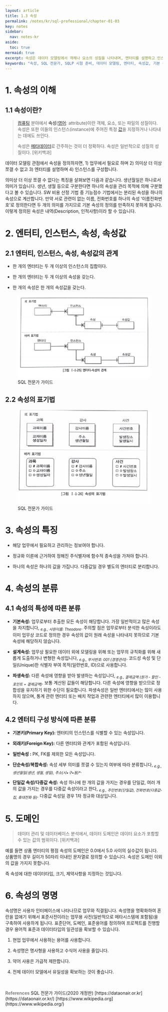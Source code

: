 ```yaml
---
layout: article
title: 1.3 속성
permalink: /notes/kr/sql-professional/chapter-01-03
key: notes
sidebar:
  nav: notes-kr
aside:
  toc: true
mermaid: true
excerpt: 속성은 데이터 모델링에서 객체나 요소의 성질을 나타내며, 엔터티를 설명하고 인스턴스를 구성합니다. 속성은 기본속성, 설계속성, 파생속성 등으로 분류되며, 데이터 도메인에 속한 값을 가집니다. 속성명은 명확하고 업무와 직결되는 용어를 사용하여 혼란을 줄여야 합니다. SQL 전문가를 위한 필수 개념으로 SQLP 시험 준비에 유용합니다.
keywords: "속성, SQL 전문가, SQLP 시험 준비, 데이터 모델링, 엔터티, 속성값, 기본 속성, 설계 속성, 파생 속성, 도메인, 데이터타입"
---
```


# 1. 속성의 이해
## 1.1 속성이란?

> [컴퓨팅](https://ko.m.wikipedia.org/wiki/%EC%BB%B4%ED%93%A8%ED%8C%85) 분야에서 **속성**([영어](https://ko.m.wikipedia.org/wiki/%EC%98%81%EC%96%B4): attribute)이란 객체, 요소, 또는 파일의 성질이다. 속성은 또한 이들의 인스턴스(instance)에 주어진 특정 [값](https://ko.m.wikipedia.org/wiki/%EA%B0%92_(%EC%BB%B4%ED%93%A8%ED%84%B0_%EA%B3%BC%ED%95%99))을 지정하거나 나타내는 데에도 쓰인다.
> 
> 
> 속성은 [메타데이터](https://ko.m.wikipedia.org/wiki/%EB%A9%94%ED%83%80%EB%8D%B0%EC%9D%B4%ED%84%B0)로 간주하는 것이 더 정확하다. 속성은 일반적으로 성질의 성질이다. [위키백과]

데이터 모델링 관점에서 속성을 정의하자면, 1) 업무에서 필요로 하며 2) 의미상 더 이상 쪼갤 수 없고 3) 엔터티를 설명하며 4) 인스턴스를 구성합니다.

의미상 더 이상 쪼갤 수 없다는 특징을 살펴보면 다음과 같습니다. 생년월일은 하나로서 의미가 있습니다. 생년, 생월 등으로 구분한다면 하나의 속성을 관리 목적에 의해 구분했다고 볼 수 있습니다. SW 비용 산정 기법 중 기능점수 기법에서는 분리된 속성을 하나의 속성으로 계산합니다. 만약 서로 관련이 없는 이름, 전화번호를 하나의 속성 ‘이름전화번호’로 정의한다면 두 개의 의미를 가지므로 기본 속성의 정의를 만족하지 못하게 됩니다. 이렇게 정의된 속성은 내역(Description, 인적사항)이라 할 수 있습니다.

# 2. 엔터티, 인스턴스, 속성, 속성값
## 2.1 엔터티, 인스턴스, 속성, 속성값의 관계

- 한 개의 엔터티는 두 개 이상의 인스턴스의 집합이다.

- 한 개의 엔터티는 두 개 이상의 속성을 갖는다.

- 한 개의 속성은 한 개의 속성값을 갖는다.

<figure>
<img src="/notes/assets/sqlp-relationship-between-entity-attribute.png" width="500px;" alt="엔터티, 인스턴스, 속성, 속성값의 관계">
<figcaption>SQL 전문가 가이드</figcaption>
</figure>

## 2.2 속성의 표기법

<figure>
<img src="/notes/assets/sqlp-attribute-notation.png" width="500px;" alt="속성의 표기법">
<figcaption>SQL 전문가 가이드</figcaption>
</figure>

# 3. 속성의 특징

- 해당 업무에서 필요하고 관리하는 정보여야 합니다.

- 정규화 이론에 근거하여 정해진 주식별자에 함수적 종속성을 가져야 합니다.

- 하나의 속성은 하나의 값을 가집니다. 다중값일 경우 별도의 엔터티로 분리합니다.

# 4. 속성의 분류
## 4.1 속성의 특성에 따른 분류

- **기본속성:** 업무로부터 추출한 모든 속성이 해당합니다. 가장 일반적이고 많은 속성을 차지합니다, <sub><i>e.g., 사원이름: Theodore</i></sub>. 주의할 점은 업무로부터 분석한 속성이라도 이미 업무상 코드로 정의한 경우 속성의 값이 원래 속성을 나타내지 못하므로 기본속성에 해당하지 않습니다.

- **설계속성:** 업무상 필요한 데이터 외에 모델링을 위해 또는 업무의 규칙화를 위해 새롭게 도출하거나 변형한 속성입니다, <sub><i>e.g., 부서번호: 001 (경영관리)</i></sub>. 코드성 속성 및 단일(Unique)한 식별자 부여 목적(일련번호, ID)으로 사용합니다.

- **파생속성:** 다른 속성에 영향을 받아 발생하는 속성입니다, <sub><i>e.g., 결제금액 (원가 - 할인 - 포인트 = 결제금액)</i></sub>. 보통 계산된 값들이 해당합니다. 다른 속성에 영향을 받으므로 정합성을 유지하기 위한 수단이 필요합니다. 파생속성은 일반 엔터티에서는 많이 사용하지 않으며, 통계 관련 엔터티 또는 배치 작업과 관련한 엔터티에서 많이 이용합니다.

## 4.2 엔터티 구성 방식에 따른 분류

- **기본키(Primary Key):** 엔터티의 인스턴스를 식별할 수 있는 속성입니다.

- **외래키(Foreign Key):** 다른 엔터티와 관계가 포함된 속성입니다.

- **일반속성 :** PK, FK를 제외한 모든 속성입니다.

- **단순속성/복합속성:** 속성 세부 의미를 쪼갤 수 있는지 여부에 따라 분류합니다, <sub><i>e.g., 생년월일(생년, 생월, 생일), 주소(시•구•동)*</i></sub>.

- **단일값 속성/다중값 속성:** 속성 하나에 한 개의 값을 가지는 경우를 단일값, 여러 개의 값을 가지는 경우를 다중값 속성이라고 한다, <sub><i>e.g., 주민번호(단일값), 전화번호(다중값-집, 휴대전화 등)</i></sub>. 다중값 속성일 경우 1차 정규화 대상입니다.

# 5. 도메인

> 데이터 관리 및 데이터베이스 분석에서, 데이터 도메인은 데이터 요소가 포함할 수 있는 값의 범위이다. [위키백과]

예를 들면 상품 엔터티의 평점 속성의 도메인은 0.0에서 5.0 사이의 실수값이 됩니다. 상품명의 경우 길이가 50자리 이내인 문자열로 정의할 수 있습니다. 속성은 도메인 이외의 값을 가지지 못합니다.

즉 속성에 대한 데이터타입, 크기, 제약사항을 지정하는 것입니다.

# 6. 속성의 명명

속성명은 사용자 인터페이스에 나타나므로 업무와 직결됩니다. 속성명을 명확화하여 혼란을 없애기 위해서 표준사전이라는 업무용 사전(일반적으로 메타시스템에 포함됨)을 구축하여 사용하게 됩니다. 표준단어, 도메인, 표준용어를 정의하여 프로젝트를 진행할 경우 용어적 표준과 데이터타입의 일관성을 확보할 수 있습니다.

1. 현업 업무에서 사용하는 용어를 사용합니다.

2. 속성명은 명사형을 사용하고 수식어 사용을 줄입니다.

3. 약어 사용은 가급적 제한합니다.

4. 전체 데이터 모델에서 유일성을 확보하는 것이 좋습니다.

<br>
<br>
<span style="color: grey; font-weight: 700;">References</span>   
SQL 전문가 가이드(2020 개정판)   
[https://dataonair.or.kr](https://dataonair.or.kr/)   
[https://www.wikipedia.org](https://www.wikipedia.org/)